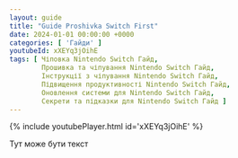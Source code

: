 ```yaml
---
layout: guide
title: "Guide Proshivka Switch First"
date: 2024-01-01 00:00:00 +0000
categories: [ 'Гайди' ]
youtubeId: xXEYq3jOihE
tags: [ Чіповка Nintendo Switch Гайд,
        Прошивка та чіпування Nintendo Switch Гайд,
        Інструкції з чіпування Nintendo Switch Гайд,
        Підвищення продуктивності Nintendo Switch Гайд,
        Оновлення системи для Nintendo Switch Гайд,
        Секрети та підказки для Nintendo Switch Гайд ]
---
```


{% include youtubePlayer.html id='xXEYq3jOihE' %}

Тут може бути текст